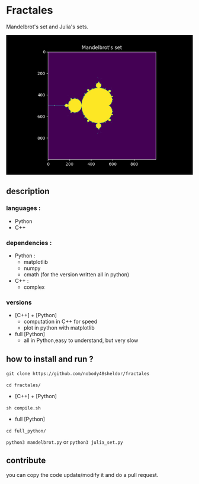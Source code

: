 # Fractales
Mandelbrot's set and Julia's sets.

![Mandelbrot set](render.png)

## description
### languages :
-	Python
-	C++
### dependencies : 
- Python :
	- matplotlib
	- numpy
	- cmath (for the version written all in python)
- C++ : 
	- complex
### versions
- [C++] + [Python]
	- computation in C++ for speed
	- plot in python with matplotlib
 - full [Python]
	 - all in Python,easy to understand, but very slow
## how to install and run ?

``` git clone https://github.com/nobody48sheldor/fractales ```

``` cd fractales/ ```

- [C++] + [Python]

``` sh compile.sh ``` 

- full [Python]

``` cd full_python/ ```

``` python3 mandelbrot.py ``` or ``` python3 julia_set.py ```

## contribute
you can copy the code update/modify it and do a pull request.


